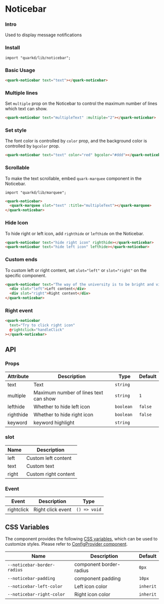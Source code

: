# Noticebar

### Intro

Used to display message notifications

### Install

```tsx
import "quarkd/lib/noticebar";
```

### Basic Usage

```html
<quark-noticebar text="text"></quark-noticebar>
```

### Multiple lines

Set `multiple` prop on the Noticebar to control the maximum number of lines which text can show.

```html
<quark-noticebar text="multipleText" :multiple="2"></quark-noticebar>
```

### Set style

The font color is controlled by `color` prop, and the background color is controlled by `bgcolor` prop.

```html
<quark-noticebar text="text" color="red" bgcolor="#ddd"></quark-noticebar>
```

### Scrollable

To make the text scrollable, embed `quark-marquee` component in the Noticebar.

```tsx
import "quarkd/lib/marquee";
```

```html
<quark-noticebar>
  <quark-marquee slot="text" :title="multipleText"></quark-marquee>
</quark-noticebar>
```

### Hide Icon

To hide right or left icon, add `righthide` or `lefthide` on the Noticebar.

```html
<quark-noticebar text="hide right icon" righthide></quark-noticebar>
<quark-noticebar text="hide left icon" lefthide></quark-noticebar>
```

### Custom ends

To custom left or right content, set `slot="left"` or `slot="right"` on the specific component.

```html
<quark-noticebar text="The way of the university is to be bright and virtuous.">
  <div slot="left">Left content</div>
  <div slot="right">Right content</div>
</quark-noticebar>
```

### Right event

```html
<quark-noticebar
  text="Try to click right icon"
  @rightclick="handleClick"
></quark-noticebar>
```

## API

### Props

| Attribute | Description                           | Type       | Default |
| --------- | ------------------------------------- | ---------- | ------- |
| text      | Text                                  | `string`   |
| multiple  | Maximum number of lines text can show | `string`   | `1`     |
| lefthide  | Whether to hide left icon             | `boolean`  | `false` |
| righthide | Whether to hide right icon            | `boolean ` | `false` |
| keyword   | keyword highlight                     | `string`   |         |

### slot

| Name  | Description          |
| ----- | -------------------- |
| left  | Custom left content  |
| text  | Custom text          |
| right | Custom right content |

### Event

| Event      | Description       | Type         |
| ---------- | ----------------- | ------------ |
| rightclick | Right click event | `() => void` |

## CSS Variables

The component provides the following [CSS variables](https://developer.mozilla.org/zh-CN/docs/Web/CSS/Using_CSS_custom_properties), which can be used to customize styles. Please refer to [ConfigProvider component](#/zh-CN/guide/theme).

| Name                        | Description             | Default   |
| --------------------------- | ----------------------- | --------- |
| `--noticebar-border-radius` | component border-radius | `0px`     |
| `--noticebar-padding`       | component padding       | `10px`    |
| `--noticebar-left-color`    | Left icon color         | `inherit` |
| `--noticebar-right-color`   | Right icon color        | `inherit` |
